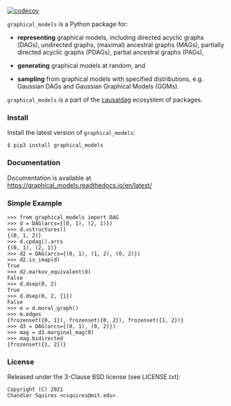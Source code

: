 [![codecov](https://codecov.io/gh/uhlerlab/causaldag/branch/master/graph/badge.svg?token=RSM00FKU9A)](https://codecov.io/gh/uhlerlab/causaldag)

`graphical_models` is a Python package for:
* **representing** graphical models, including directed acyclic graphs (DAGs), undirected graphs,
(maximal) ancestral graphs (MAGs), partially directed acyclic graphs (PDAGs), partial ancestral graphs (PAGs),

* **generating** graphical models at random, and

* **sampling** from graphical models with specified distributions, e.g. Gaussian DAGs and Gaussian Graphical Models (GGMs).

`graphical_models` is a part of the [causaldag](https://github.com/uhlerlab/causaldag) ecosystem of packages.

### Install
Install the latest version of `graphical_models`:
```
$ pip3 install graphical_models
```

### Documentation
Documentation is available at https://graphical_models.readthedocs.io/en/latest/


### Simple Example

```
>>> from graphical_models import DAG
>>> d = DAG(arcs={(0, 1), (2, 1)})
>>> d.vstructures()
{(0, 1, 2)}
>>> d.cpdag().arcs
{(0, 1), (2, 1)}
>>> d2 = DAG(arcs={(0, 1), (1, 2), (0, 2)})
>>> d2.is_imap(d)
True
>>> d2.markov_equivalent(d)
False
>>> d.dsep(0, 2)
True
>>> d.dsep(0, 2, {1})
False
>>> m = d.moral_graph()
>>> m.edges
{frozenset({0, 1}), frozenset({0, 2}), frozenset({1, 2})}
>>> d3 = DAG(arcs={(0, 1), (0, 2)})
>>> mag = d3.marginal_mag(0)
>>> mag.bidirected
{frozenset({1, 2})}
```

### License

Released under the 3-Clause BSD license (see LICENSE.txt):
```
Copyright (C) 2021
Chandler Squires <csquires@mit.edu>
```
